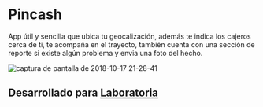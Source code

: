 # Pincash
App útil y sencilla que ubica tu geocalización, además te indica los cajeros cerca de ti, te acompaña en el trayecto, también cuenta con una sección de reporte si existe algún problema y envia una foto del hecho.

![captura de pantalla de 2018-10-17 21-28-41](https://user-images.githubusercontent.com/38788579/47225927-977dec00-d395-11e8-96ac-e5227e7e4569.png)

## Desarrollado para [Laboratoria](http://laboratoria.la)
